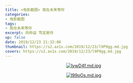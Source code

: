 ```yaml
---
title: <电影截图> 我在未来等你
categories:
- 电影截图
tags: 
- 我在未来等你
excerpt: 向命运 笃定是你
up: false
date: 2019/12/23 21:32:00
thumbnail: https://s2.ax1x.com/2019/12/23/l9P9gg.md.jpg
covers: https://s2.ax1x.com/2019/12/23/l9P9gg.md.jpg
---
```


  <div align="center">
  
[![lywD4f.md.jpg](https://s2.ax1x.com/2020/01/06/lywD4f.md.jpg)](https://imgchr.com/i/lywD4f)

[![l99oOs.md.jpg](https://s2.ax1x.com/2019/12/23/l99oOs.md.jpg)](https://imgchr.com/i/l99oOs)


  </div>